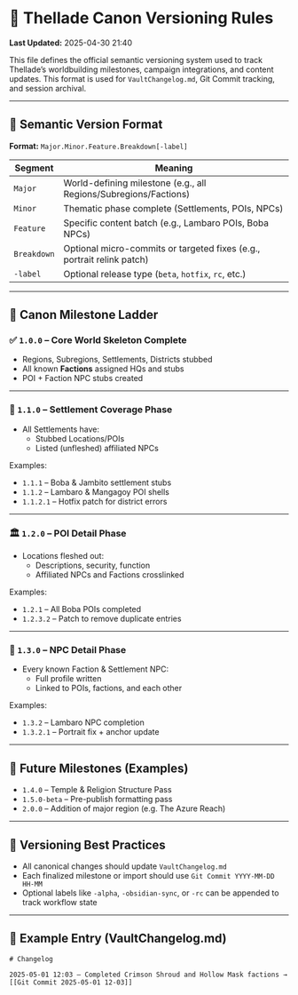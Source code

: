 # 🧭 Thellade Canon Versioning Rules
**Last Updated:** 2025-04-30 21:40

This file defines the official semantic versioning system used to track Thellade’s worldbuilding milestones, campaign integrations, and content updates. This format is used for `VaultChangelog.md`, Git Commit tracking, and session archival.

---

## 🔢 Semantic Version Format

**Format:** `Major.Minor.Feature.Breakdown[-label]`

| Segment        | Meaning                                                                 |
|----------------|-------------------------------------------------------------------------|
| `Major`        | World-defining milestone (e.g., all Regions/Subregions/Factions)       |
| `Minor`        | Thematic phase complete (Settlements, POIs, NPCs)                      |
| `Feature`      | Specific content batch (e.g., Lambaro POIs, Boba NPCs)                 |
| `Breakdown`    | Optional micro-commits or targeted fixes (e.g., portrait relink patch) |
| `-label`       | Optional release type (`beta`, `hotfix`, `rc`, etc.)                   |

---

## 📖 Canon Milestone Ladder

### ✅ `1.0.0` – Core World Skeleton Complete
- Regions, Subregions, Settlements, Districts stubbed
- All known **Factions** assigned HQs and stubs
- POI + Faction NPC stubs created

---

### 🧱 `1.1.0` – Settlement Coverage Phase
- All Settlements have:
  - Stubbed Locations/POIs
  - Listed (unfleshed) affiliated NPCs

Examples:
- `1.1.1` – Boba & Jambito settlement stubs
- `1.1.2` – Lambaro & Mangagoy POI shells
- `1.1.2.1` – Hotfix patch for district errors

---

### 🏛 `1.2.0` – POI Detail Phase
- Locations fleshed out:
  - Descriptions, security, function
  - Affiliated NPCs and Factions crosslinked

Examples:
- `1.2.1` – All Boba POIs completed
- `1.2.3.2` – Patch to remove duplicate entries

---

### 🧍 `1.3.0` – NPC Detail Phase
- Every known Faction & Settlement NPC:
  - Full profile written
  - Linked to POIs, factions, and each other

Examples:
- `1.3.2` – Lambaro NPC completion
- `1.3.2.1` – Portrait fix + anchor update

---

## 🔮 Future Milestones (Examples)

- `1.4.0` – Temple & Religion Structure Pass
- `1.5.0-beta` – Pre-publish formatting pass
- `2.0.0` – Addition of major region (e.g. The Azure Reach)

---

## 📌 Versioning Best Practices

- All canonical changes should update `VaultChangelog.md`
- Each finalized milestone or import should use `Git Commit YYYY-MM-DD HH-MM`
- Optional labels like `-alpha`, `-obsidian-sync`, or `-rc` can be appended to track workflow state

---

## 🧾 Example Entry (VaultChangelog.md)

```
# Changelog

2025-05-01 12:03 – Completed Crimson Shroud and Hollow Mask factions → [[Git Commit 2025-05-01 12-03]]
```
